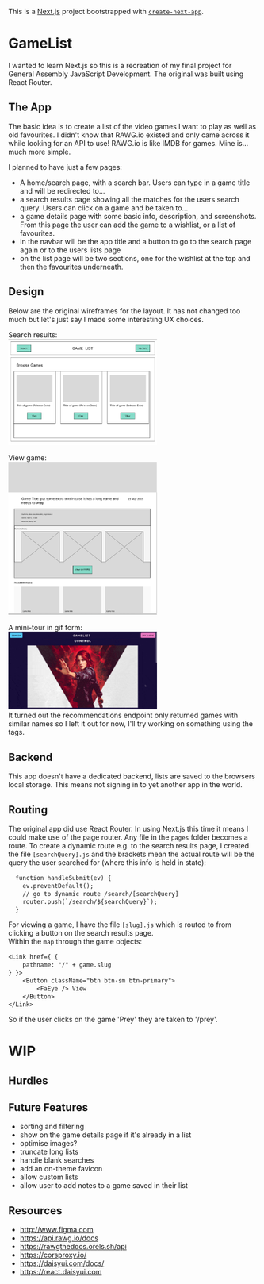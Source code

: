 This is a [Next.js](https://nextjs.org/) project bootstrapped with [`create-next-app`](https://github.com/vercel/next.js/tree/canary/packages/create-next-app).

# GameList

I wanted to learn Next.js so this is a recreation of my final project for General Assembly JavaScript Development. The original was built using React Router.  

## The App

The basic idea is to create a list of the video games I want to play as well as old favourites. I didn't know that RAWG.io existed and only came across it while looking for an API to use! RAWG.io is like IMDB for games. Mine is... much more simple.  

I planned to have just a few pages:
- A home/search page, with a search bar. Users can type in a game title and will be redirected to...
- a search results page showing all the matches for the users search query. Users can click on a game and be taken to...
- a game details page with some basic info, description, and screenshots. From this page the user can add the game to a wishlist, or a list of favourites. 
- in the navbar will be the app title and a button to go to the search page again or to the users lists page
- on the list page will be two sections, one for the wishlist at the top and then the favourites underneath.  

## Design

Below are the original wireframes for the layout. It has not changed too much but let's just say I made some interesting UX choices.  

Search results:  
<img src="./screenshots/searchresults_wireframe.png" width="300">

View game:  
<img src="./screenshots/viewgame_wireframe.png" width="300">

A mini-tour in gif form:  
<img src="./screenshots/ViewGame.gif" width="300">  
It turned out the recommendations endpoint only returned games with similar names so I left it out for now, I'll try working on something using the tags.  

## Backend

This app doesn't have a dedicated backend, lists are saved to the browsers local storage. This means not signing in to yet another app in the world.  

## Routing

The original app did use React Router. In using Next.js this time it means I could make use of the page router. Any file in the `pages` folder becomes a route. To create a dynamic route e.g. to the search results page, I created the file `[searchQuery].js` and the brackets mean the actual route will be the query the user searched for (where this info is held in state):  
```
  function handleSubmit(ev) {
    ev.preventDefault();
    // go to dynamic route /search/[searchQuery]
    router.push(`/search/${searchQuery}`);
  }
```

For viewing a game, I have the file `[slug].js` which is routed to from clicking a button on the search results page.  
Within the `map` through the game objects:  
```
<Link href={ {
    pathname: "/" + game.slug
} }>
    <Button className="btn btn-sm btn-primary">
        <FaEye /> View
    </Button>
</Link>
```
So if the user clicks on the game 'Prey' they are taken to '/prey'.  

# WIP

## Hurdles

## Future Features

- sorting and filtering
- show on the game details page if it's already in a list
- optimise images?
- truncate long lists
- handle blank searches
- add an on-theme favicon
- allow custom lists
- allow user to add notes to a game saved in their list

## Resources

- http://www.figma.com
- https://api.rawg.io/docs
- https://rawgthedocs.orels.sh/api
- https://corsproxy.io/
- https://daisyui.com/docs/
- https://react.daisyui.com
